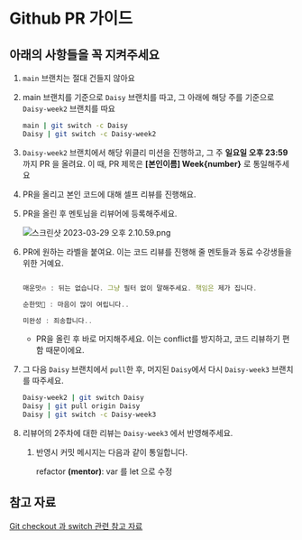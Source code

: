 # Github PR 가이드

## 아래의 사항들을 꼭 지켜주세요

1. `main` 브랜치는 절대 건들지 않아요
2. main 브랜치를 기준으로 `Daisy` 브랜치를 따고, 그 아래에 해당 주를 기준으로 `Daisy-week2` 브랜치를 따요
    
    ```bash
    main | git switch -c Daisy
    Daisy | git switch -c Daisy-week2
    ```
    
3. `Daisy-week2` 브랜치에서 해당 위클리 미션을 진행하고, 그 주 **일요일 오후 23:59** 까지 PR 을 올려요.
이 때, PR 제목은 **[본인이름] Week{number}** 로 통일해주세요
4. PR을 올리고 본인 코드에 대해 셀프 리뷰를 진행해요.
5. PR을 올린 후 멘토님을 리뷰어에 등록해주세요. 
    
    ![스크린샷 2023-03-29 오후 2.10.59.png](Github%20PR%20%E1%84%80%E1%85%A1%E1%84%8B%E1%85%B5%E1%84%83%E1%85%B3%20774f6cea70284047ab7f6f1cf29836c0/%25E1%2584%2589%25E1%2585%25B3%25E1%2584%258F%25E1%2585%25B3%25E1%2584%2585%25E1%2585%25B5%25E1%2586%25AB%25E1%2584%2589%25E1%2585%25A3%25E1%2586%25BA_2023-03-29_%25E1%2584%258B%25E1%2585%25A9%25E1%2584%2592%25E1%2585%25AE_2.10.59.png)
    
6. PR에 원하는 라벨을 붙여요. 이는 코드 리뷰를 진행해 줄 멘토들과 동료 수강생들을 위한 거예요.
    
    ```jsx
    
    매운맛🔥 : 뒤는 없습니다. 그냥 필터 없이 말해주세요. 책임은 제가 집니다.
    
    순한맛🐑 : 마음이 많이 여립니다..
    
    미완성 : 죄송합니다..
    ```
    
     - PR을 올린 후 바로 머지해주세요. 이는 conflict를 방지하고, 코드 리뷰하기 편함 때문이에요.
    
7. 그 다음 `Daisy` 브랜치에서 `pull`한 후, 머지된 `Daisy`에서 다시 `Daisy-week3` 브랜치를 따주세요.
    
    ```bash
    Daisy-week2 | git switch Daisy
    Daisy | git pull origin Daisy
    Daisy | git switch -c Daisy-week3
    ```
    
8. 리뷰어의 2주차에 대한 리뷰는 `Daisy-week3` 에서 반영해주세요.
    1. 반영시 커밋 메시지는 다음과 같이 통일합니다.
        
        refactor **(mentor)**: var 를 let 으로 수정
        

## 참고 자료

[Git checkout 과 switch 관련 참고 자료](https://stackoverflow.com/questions/57265785/whats-the-difference-between-git-switch-and-git-checkout-branch)
